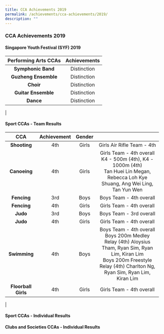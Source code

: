```yaml
---
title: CCA Achievements 2019
permalink: /achievements/cca-achievements/2019/
description: ""
---
```

### **CCA Achievements 2019**
#### **Singapore Youth Festival (SYF) 2019**

| Performing Arts CCAs | Achievements |
|:---:|:---:|
| **Symphonic Band** | Distinction |
| **Guzheng Ensemble** | Distinction |
| **Choir** | Distinction |
| **Guitar Ensemble** | Distinction |
| **Dance** | Distinction |
|

#### **Sport CCAs - Team Results**

| CCA | Achievement | Gender |  |
|:---:|:---:|:---:|:---:|
| **Shooting** | 4th | Girls | Girls Air Rifle Team - 4th |
| **Canoeing** | 4th | Girls | Girls Team - 4th overall<br>K4 - 500m (4th), K4 - 1000m (4th) <br>Tan Huei Lin Megan, Rebecca Loh Kye Shuang, Ang Wei Ling, Tan Yun Wen |
| **Fencing** | 3rd | Boys | Boys Team - 4th overall |
| **Fencing** | 4th | Girls | Girls Team - 4th overall |
| **Judo** | 3rd | Boys | Boys Team - 3rd overall |
| **Judo** | 4th | Girls | Girls Team - 4th overall |
| **Swimming** | 4th | Boys | Boys Team - 4th overall <br>Boys 200m Medley Relay (4th) Aloysius Tham, Ryan Sim, Ryan Lim, Kiran Lim<br>Boys 200m Freestyle Relay (4th) Charlton Ng, Ryan Sim, Ryan Lim, Kiran Lim |
| **Floorball Girls** | 4th | Girls | Girls Team - 4th overall |
|

#### **Sport CCAs - Individual Results**



#### **Clubs and Societies CCAs - Individual Results**